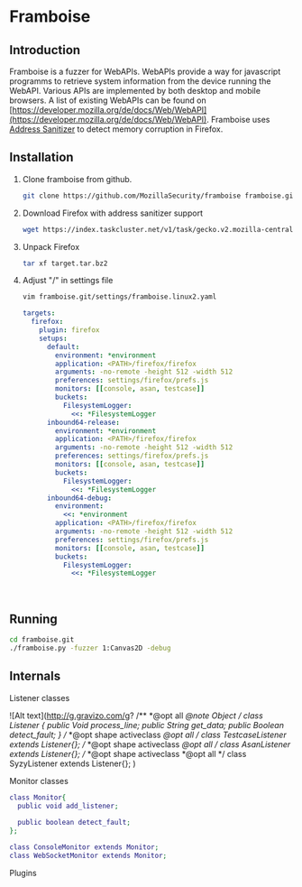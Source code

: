 # Framboise

## Introduction

Framboise is a fuzzer for WebAPIs. WebAPIs provide a way for javascript programms to retrieve system information from the device running the WebAPI.
Various APIs are implemented by both desktop and mobile browsers. A list of existing WebAPIs can be found on [https://developer.mozilla.org/de/docs/Web/WebAPI](https://developer.mozilla.org/de/docs/Web/WebAPI). Framboise uses [Address Sanitizer](https://developer.mozilla.org/en-US/docs/Mozilla/Testing/Firefox_and_Address_Sanitizer) to detect memory corruption in Firefox. 



## Installation

1. Clone framboise from github.

   ```bash
   git clone https://github.com/MozillaSecurity/framboise framboise.git
   ```


2. Download Firefox with address sanitizer support

   ```bash
   wget https://index.taskcluster.net/v1/task/gecko.v2.mozilla-central.latest.firefox.linux64-asan-opt/artifacts/public/build/target.tar.bz2
   ```

3. Unpack Firefox 

   ```bash
   tar xf target.tar.bz2
   ```

4. Adjust "<PATH>/" in settings file 

   ```bash
   vim framboise.git/settings/framboise.linux2.yaml
   ```

   ```yaml
   targets:
     firefox:
       plugin: firefox
       setups:
         default:
           environment: *environment
           application: <PATH>/firefox/firefox
           arguments: -no-remote -height 512 -width 512
           preferences: settings/firefox/prefs.js
           monitors: [[console, asan, testcase]]
           buckets:
             FilesystemLogger:
               <<: *FilesystemLogger
         inbound64-release:
           environment: *environment
           application: <PATH>/firefox/firefox
           arguments: -no-remote -height 512 -width 512
           preferences: settings/firefox/prefs.js
           monitors: [[console, asan, testcase]]
           buckets:
             FilesystemLogger:
               <<: *FilesystemLogger
         inbound64-debug:
           environment:
             <<: *environment
           application: <PATH>/firefox/firefox
           arguments: -no-remote -height 512 -width 512
           preferences: settings/firefox/prefs.js
           monitors: [[console, asan, testcase]]
           buckets:
             FilesystemLogger:
               <<: *FilesystemLogger
   ```

   ​

## Running

```bash
cd framboise.git
./framboise.py -fuzzer 1:Canvas2D -debug
```

## Internals

Listener classes

![Alt text](http://g.gravizo.com/g?
/**
*@opt all
*@note Object
*/
class Listener {
        public Void process_line;
        public String get_data;
        public Boolean detect_fault;
}
/**
*@opt shape activeclass
*@opt all
*/
class TestcaseListener extends Listener{};
/**
*@opt shape activeclass
*@opt all
*/
class AsanListener extends Listener{};
/**
*@opt shape activeclass
*@opt all
*/
class SyzyListener extends Listener{};
)


Monitor classes

```Dot
class Monitor{
  public void add_listener;
  
  public boolean detect_fault;
};

class ConsoleMonitor extends Monitor;
class WebSocketMonitor extends Monitor;

```

Plugins

```Dot

```

